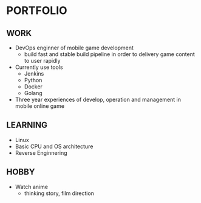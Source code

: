# PORTFOLIO

## WORK
- DevOps enginner of mobile game development
  - build fast and stable build pipeline in order to delivery game content to user rapidly
- Currently use tools
  - Jenkins
  - Python
  - Docker
  - Golang
- Three year experiences of develop, operation and management in mobile online game

## LEARNING
- Linux
- Basic CPU and OS architecture
- Reverse Enginnering

## HOBBY
- Watch anime
  - thinking story, film direction
